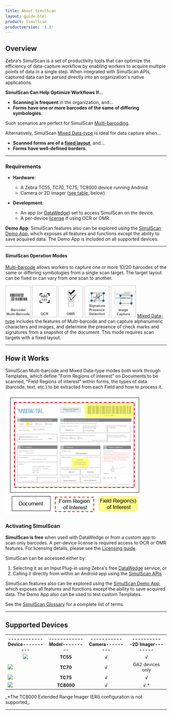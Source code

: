 ```yaml
---
title: About SimulScan
layout: guide.html
product: SimulScan
productversion: '1.1'
---
```


## Overview
Zebra's SimulScan is a set of productivity tools that can optimize the efficiency of data-capture workflow by enabling workers to acquire multiple points of data in a single step. When integrated with SimulScan APIs, captured data can be parsed directly into an organization's native applications. 

**SimulScan Can Help Optimize Workflows If...** 

* **Scanning is frequent** in the organization, and...
* **Forms have one or more barcodes of the same of differing symbologies**.

Such scenarios are perfect for SimulScan [Multi-barcoding](../setup/#unstructuredtemplates).  

Alternatively, SimulScan [Mixed Data-type](../setup/#structuredtemplates) is ideal for data capture when...

* **Scanned forms are of a [fixed layout](../templatebuilder/#glossary)**, and...
* **Forms have well-defined borders**.

-----

### Requirements
* **Hardware**:
  * A Zebra TC55, TC70, TC75, TC8000 device running Android.
  * Camera or 2D imager ([see table](#supporteddevices), below).


* **Development**:
  * An app (or [DataWedge](../../../../datawedge)) set to access SimulScan on the device.
  * A per-device [license](../license) if using OCR or OMR.


**Demo App**: SimulScan features also can be explored using the [SimulScan Demo App](../demo), which exposes all features and functions except the ability to save acquired data. The Demo App is included on all supported devices.  

-----

#### SimulScan Operation Modes  

<!-- <img style="height:100px" src="barcode-multibarcode.png"/> -->
[Multi-barcode](../setup/#unstructuredtemplates) allows workers to capture one or more 1D/2D barcodes of the same or differing symbologies from a single scan target. The target layout can be fixed or can vary from one scan to another. 
<br>

![img](mixed-data.png)
[Mixed Data-type](../setup/#structuredtemplates) includes the features of Multi-barcode and can capture alphanumeric characters and images, and determine the presence of check marks and signatures from a snapshot of the document. This mode requires scan targets with a fixed layout.
<br>

-----

## How it Works
SimulScan Multi-barcode and Mixed Data-type modes both work through Templates, which define "Form Regions of interest" on Documents to be scanned, "Field Regions of interest" within forms, the types of data (barcode, text, etc.) to be extracted from each Field and how to process it. 

![img](regions_of_interest.png)
<br>

### Activating SimulScan
**SimulScan is free** when used with DataWedge or from a custom app to scan only barcodes. A per-device license is required access to OCR or OMR features. For licensing details, please see the [Licensing guide](../license). 

SimulScan can be accessed either by: 

1. Selecting it as an Input Plug-in using Zebra's free [DataWedge](../../../../datawedge) service, or 
2. Calling it directly from within an Android app using the [SimulScan APIs](../../api)

SimulScan features also can be explored using the [SimulScan Demo App](../demo), which exposes all features and functions except the ability to save acquired data. The Demo App also can be used to test custom Templates.


See the [SimulScan Glossary](../templatebuilder/#glossary) for a complete list of terms. 

<!--
![img](regions_of_interest.png)

In addition, some Fields are designated as "Anchor Elements," which help SimulScan to identify a form and also set a reference for other Fields to compensate for changes in the orientation of the Document or the scanning device. 
-->

-----

## Supported Devices

<table cellspacing="0" cellpadding="0" class="table table-striped">
 <tbody><tr>
  <th width="25%" align="center" valign="middle" class="clsSyntaxHeadings">------------Device----------</th>
  <th width="25%" align="center" valign="middle" class="clsSyntaxHeadings">------------Model---------</th>
  <th width="25%" align="center" valign="middle" class="clsSyntaxHeadings">-----------Camera---------</th>
  <th width="25%" align="center" valign="middle" class="clsSyntaxHeadings">-----------2D Imager--------</th>
 </tr>
 <tr>
  <td width="25%" align="center" valign="middle" class="clsSyntaxCells clsOddRow"><img id="tc55Pic" src="tc55.png" height="10px"></td>
  <td width="25%" align="center" valign="middle" class="clsSyntaxCells clsOddRow"><b>TC55</b></td>
  <td width="25%" align="center" valign="middle" class="clsSyntaxCells clsOddRow">√</td>
  <td width="25%" align="center" valign="middle" class="clsSyntaxCells clsOddRow">√</td>
 </tr>
 <tr>
  <td width="25%" valign="middle" class="clsSyntaxCells clsOddRow"><img id="tc70Pic" src="tc70.png" height="25px"></td>
  <td width="25%" align="center" valign="middle" class="clsSyntaxCells clsOddRow"><b>TC70</b></td>
  <td width="25%" align="center" valign="middle" class="clsSyntaxCells clsOddRow">√</td>
  <td width="25%" align="center" valign="middle" class="clsSyntaxCells clsOddRow">GA2 devices only</td>
 </tr>
 <tr>
  <td width="25%" valign="middle" class="clsSyntaxCells clsOddRow"><img id="tc75Pic" src="tc75.png" height="75"></td>
  <td width="25%" align="center" valign="middle" class="clsSyntaxCells clsOddRow"><b>TC75</b></td>
  <td width="25%" align="center" valign="middle" class="clsSyntaxCells clsOddRow">√</td>
  <td width="25%" align="center" valign="middle" class="clsSyntaxCells clsOddRow">√</td>
 </tr>
 <tr>
  <td width="25%" valign="middle" class="clsSyntaxCells clsOddRow"><img id="tc8000Pic" src="tc8000.png" height="75"></td>
  <td width="25%" align="center" valign="middle" class="clsSyntaxCells clsOddRow"><b>TC8000</b></td>
  <td width="25%" align="center" valign="middle" class="clsSyntaxCells clsOddRow">√</td>
  <td width="25%" align="center" valign="middle" class="clsSyntaxCells clsOddRow">√ *</td>
 </tr>
 <tr>
</tbody></table>
_&#42;The TC8000 Extended Range Imager (ERI) configuration is not supported_. 

<!--
### SimulScan Benefits

* **Decodes multiple barcodes** with a single scan, even those of differing symbologies
* **Automates text and numerical data entry** using optical character recognition (OCR)
* **Supports English, French, German, Spanish and Portuguese**
* **Reduces workflow exceptions** by using optical mark recognition (OMR) to detect the presence of checkmarks and signatures
* **Improves overall worker efficiency** and accuracy of input

**Simultaneously capture**: 

* **Barcodes** (single or multiple symbologies)
* **Text** (name and address, product names, etc.)
* **Numbers** (phone, invoice, tracking and stock numbers, etc.)
* **Images** (logos, ID photos, etc.)
* **Signatures** (captured as an image)
* **Checkboxes** (captured as yes/no)

#### SimulScan can be used through: 

* **[DataWedge](../../../../datawedge)**, which is covered in [SimulScan Setup](../setup) guide
* **A custom Android app**, which is covered in the [SimulScan API guide](../../api)
* **The [SimulScan Demo App](../demo)**, which exposes all features except the ability to save acquired data

#### Quick Start

SimulScan is activated simply by selecting it as an [Input Plug-in](../setup/#activatesimulscan) from within DataWedge, an app that comes with every Zebra device. Those already familiar with the Template-based operation of SimulScan can **get started immediately by skipping to the [SimulScan Setup guide](../setup/#accessthroughdatawedge)**. Otherwise, please read this page and the [Template intro](../setup/#intrototemplates) on the Setup guide before proceeding.  

-->

-----

<!--
Forms can include barcodes, multiple lines of text, phone numbers, images, signatures, even checkboxes, and SimulScan can capture them all simultaneously. Once acquired, data can be instantly used to populate business forms, be further processed according to simple or complex rules, or simply stored for later retrieval. Incorporating SimulScan into the workflow can increase process automation and worker proficiency, improve data accuracy and reduce process-cycle times.
-->

<!-- 
**Using a [Multi-barcode Template](../setup/#multibarcodemode)**, SimulScan can capture an unlimited number of barcodes from a single form. These barcodes can be of the same or differing symbologies and found on structured forms or those that might change from one scan to another. 

**With a [Mixed Data-type Template](../setup/#mixeddatamode)**, the tool can capture multiple data types (barcodes, alphanumeric characters and a signature, for example) from a single form, but its layout must always be the same (see Structured and Unstructured Targets in the [Template Builder Glossary](../templatebuilder/#glossary)). 
-->


<!--
<div class="content-large"><div class="jive-widget-formatted-body">
-->

<!-- commented our from orig. [DocumentBodyStart:46152d05-7ceb-43ba-ab72-2acee060ee0c] -->

<!-- 
<div class="jive-rendered-content"><table border="1" class="jiveBorder" jive-data-cell="{&quot;color&quot;:&quot;#3D3D3D&quot;,&quot;textAlign&quot;:&quot;center&quot;,&quot;padding&quot;:&quot;6&quot;,&quot;backgroundColor&quot;:&quot;transparent&quot;,&quot;fontFamily&quot;:&quot;Helvetica Neue,Helvetica,Arial,Lucida Grande,sans-serif&quot;,&quot;verticalAlign&quot;:&quot;baseline&quot;}" jive-data-header="
{&quot;color&quot;:&quot;#505050&quot;,&quot;backgroundColor&quot;:&quot;#FFFFFF&quot;,&quot;textAlign&quot;:&quot;center&quot;,&quot;padding&quot;:&quot;6&quot;,&quot;fontFamily&quot;:&quot;Helvetica Neue,Helvetica,Arial,Lucida Grande,sans-serif&quot;,&quot;verticalAlign&quot;:&quot;baseline&quot;}" style="border: 1px solid #c6c6c6; width: 100%;">

<thead>
<tr>
<th style="border:1px solid black;border: 1px solid #c6c6c6;width: 40%;vertical-align: middle;text-align: center;font-family: 'Helvetica Neue', Helvetica, Arial, 'Lucida Grande', sans-serif;padding: 6px;color: #505050;background-color: #ffffff;" valign="middle">
<h3><strong><br/></strong>
</h3>
<span style="color: #343434; font-family: proximanova, Arial, sans-serif;">Feature Support</span>
</th>

<th style="border:1px solid black;border: 1px solid #c6c6c6;width: 5%;vertical-align: middle;text-align: center;font-family: 'Helvetica Neue', Helvetica, Arial, 'Lucida Grande', sans-serif;padding: 6px;color: #505050;background-color: #ffffff;" valign="middle">
<h3><strong>
<span style="text-decoration: underline;"><a class="jive-link-external-small" href="https://www.zebra.com/us/en/products/mobile-computers/handheld/TC55.html" rel="nofollow">TC55</a></span><br/></strong></h3></th><th style="border:1px solid black;border: 1px solid #c6c6c6;width: 15%;vertical-align: middle;text-align: center;font-family: 'Helvetica Neue', Helvetica, Arial, 'Lucida Grande', sans-serif;padding: 6px;color: #505050;background-color: #ffffff;" valign="middle">
<h3>
<strong>
<span style="text-decoration: underline;"><a class="jive-link-external-small" href="https://www.zebra.com/us/en/products/mobile-computers/handheld/tc7x-touch-computer-series.html" rel="nofollow">TC70</a></span><a class="jive-link-external-small" href="https://www.zebra.com/content/dam/zebra_new_ia/en-us/solutions-verticals/product/Mobile_Computers/Hand-Held%20Computers/Symbol%20TC70%20Touch%20Computer/spec%20sheet/tc70-product-spec-sheet-en-us.pdf" rel="nofollow"><br/>
</a>
</strong>
</h3>
</th>

<th style="border:1px solid black;border: 1px solid #c6c6c6;width: 15%;vertical-align: middle;text-align: center;font-family: 'Helvetica Neue', Helvetica, Arial, 'Lucida Grande', sans-serif;padding: 6px;color: #505050;background-color: #ffffff;" valign="middle"><h3><strong><span style="text-decoration: underline;"><a class="jive-link-external-small" href="https://www.zebra.com/us/en/products/mobile-computers/handheld/tc7x-touch-computer-series.html" rel="nofollow">TC75</a></span><br/></strong></h3></th><th style="border:1px solid black;border: 1px solid #c6c6c6;width: 15%;vertical-align: middle;text-align: center;font-family: 'Helvetica Neue', Helvetica, Arial, 'Lucida Grande', sans-serif;padding: 6px;color: #505050;background-color: #ffffff;" valign="middle"><h3><span style="text-decoration: underline;"><strong><a class="jive-link-external-small" href="https://www.zebra.com/us/en/products/mobile-computers/handheld/tc8000.html" rel="nofollow">TC8000</a></strong></span></h3><p><span style="text-decoration: underline;">SE4750</span>
</p>
</th>
</tr>
</thead>
<tbody><tr><td style="border:1px solid black;border: 1px solid #c6c6c6;"></td><td style="border:1px solid black;border: 1px solid #c6c6c6;vertical-align: middle;text-align: center;padding: 0px;"><a href="https://www.zebra.com/content/zebra1/us/en/products/mobile-computers/handheld/TC55/jcr:content/mainpar/productoverview_4e72/productimage/image.adapt.full.png"><img alt="image.adapt.full.png" class="image-6 jive-image" height="153" src="https://www.zebra.com/content/zebra1/us/en/products/mobile-computers/handheld/TC55/jcr:content/mainpar/productoverview_4e72/productimage/image.adapt.full.png" style="height: 154px; width: 154.87px;" width="156"/></a></td><td style="border:1px solid black;border: 1px solid #c6c6c6;vertical-align: middle;text-align: center;padding: 0px;"><a href="https://www.zebra.com/content/zebra1/us/en/products/mobile-computers/handheld/tc7x-touch-computer-series/jcr:content/mainpar/productoverview_928a/productimage/image.adapt.full.png"><img alt="image.adapt.full.png" class="image-4 jive-image" height="167" src="https://www.zebra.com/content/zebra1/us/en/products/mobile-computers/handheld/tc7x-touch-computer-series/jcr:content/mainpar/productoverview_928a/productimage/image.adapt.full.png" style="height: 167px; width: 167.918px;" width="168"/></a></td><td style="border:1px solid black;border: 1px solid #c6c6c6;padding: 0px;vertical-align: middle;text-align: center;"><a href="https://www.zebra.com/content/zebra1/us/en/products/mobile-computers/handheld/tc7x-touch-computer-series/jcr:content/mainpar/productoverview_928a/productimage/image.adapt.full.png"><img alt="image.adapt.full.png" class="image-4 jive-image" height="167" src="https://www.zebra.com/content/zebra1/us/en/products/mobile-computers/handheld/tc7x-touch-computer-series/jcr:content/mainpar/productoverview_928a/productimage/image.adapt.full.png" style="text-align: center;" width="168"/></a></td><td style="border:1px solid black;border: 1px solid #c6c6c6;vertical-align: middle;text-align: center;padding: 0px;"><a href="https://www.zebra.com/content/zebra1/us/en/products/mobile-computers/handheld/tc8000/jcr:content/mainpar/productoverview_dea/productimage/image.adapt.full.png"><img alt="image.adapt.full.png" class="image-5 jive-image" height="198" src="https://www.zebra.com/content/zebra1/us/en/products/mobile-computers/handheld/tc8000/jcr:content/mainpar/productoverview_dea/productimage/image.adapt.full.png" style="height: 198px; width: 198px;" width="198"/></a></td></tr><tr style="height: 47px;"><td style="border:1px solid black;border: 1px solid #c6c6c6;vertical-align: middle;font-family: 'Helvetica Neue', Helvetica, Arial, 'Lucida Grande', sans-serif;background-color: transparent;padding: 6px;text-align: right;color: #3d3d3d;"><span style="font-size: 12pt;">
<em>Camera</em>
</span>
</td>
<td style="border:1px solid black;border: 1px solid #c6c6c6;vertical-align: middle;text-align: center;padding: 0px;font-family: 'Helvetica Neue', Helvetica, Arial, 'Lucida Grande', sans-serif;background-color: transparent;color: #3d3d3d;"><p><em><a href="https://developer.zebra.com/servlet/JiveServlet/showImage/73-4090-98674/yes.png"><img alt="yes.png" class="image-1 jive-image" height="22" src="https://developer.zebra.com/servlet/JiveServlet/downloadImage/73-4090-98674/23-22/yes.png" style="text-align: center;" width="23"/></a></em></p></td><td style="border:1px solid black;border: 1px solid #c6c6c6;vertical-align: middle;text-align: center;padding: 0px;font-family: 'Helvetica Neue', Helvetica, Arial, 'Lucida Grande', sans-serif;background-color: transparent;color: #3d3d3d;">
<em>
<a href="https://developer.zebra.com/servlet/JiveServlet/showImage/73-4090-98674/yes.png"><img alt="yes.png" class="image-1 jive-image" height="22" src="https://developer.zebra.com/servlet/JiveServlet/downloadImage/73-4090-98674/23-22/yes.png" style="text-align: right;" width="23"/>
</a>
</em>
</td>
<td style="border:1px solid black;border: 1px solid #c6c6c6;padding: 0px;vertical-align: middle;text-align: center;font-family: 'Helvetica Neue', Helvetica, Arial, 'Lucida Grande', sans-serif;background-color: transparent;color: #3d3d3d;">
<em>
<a href="https://developer.zebra.com/servlet/JiveServlet/showImage/73-4090-98674/yes.png">
<img alt="yes.png" class="image-1 jive-image" height="22" src="https://developer.zebra.com/servlet/JiveServlet/downloadImage/73-4090-98674/23-22/yes.png" style="text-align: right;" width="23"/>
</a>
</em>
</td>
<td style="border:1px solid black;border: 1px solid #c6c6c6;vertical-align: middle;text-align: center;padding: 0px;font-family: 'Helvetica Neue', Helvetica, Arial, 'Lucida Grande', sans-serif;background-color: transparent;color: #3d3d3d;">
<em>
<a href="https://developer.zebra.com/servlet/JiveServlet/showImage/73-4090-98674/yes.png">
<img alt="yes.png" class="image-1 jive-image" height="22" src="https://developer.zebra.com/servlet/JiveServlet/downloadImage/73-4090-98674/23-22/yes.png" style="text-align: right;" width="23"/>
</a>
</em>
</td>
</tr>
<tr style="height: 47px;"><td style="border:1px solid black;border: 1px solid #c6c6c6;vertical-align: middle;font-family: 'Helvetica Neue', Helvetica, Arial, 'Lucida Grande', sans-serif;background-color: transparent;padding: 6px;text-align: right;color: #3d3d3d;"><p><span style="font-size: 12pt;"><em>2D Imager</em>
</span>
</p>
</td>
<td style="border:1px solid black;border: 1px solid #c6c6c6;vertical-align: middle;text-align: center;padding: 0px;font-family: 'Helvetica Neue', Helvetica, Arial, 'Lucida Grande', sans-serif;background-color: transparent;color: #3d3d3d;">
<p>
<a href="https://developer.zebra.com/servlet/JiveServlet/showImage/73-4090-98674/yes.png">
<img alt="yes.png" class="image-1 jive-image" height="22" src="https://developer.zebra.com/servlet/JiveServlet/downloadImage/73-4090-98674/23-22/yes.png" style="" width="23"/>
</a>
</p>
</td>
<td style="border:1px solid black;border: 1px solid #c6c6c6;vertical-align: middle;text-align: center;padding: 0px;font-family: 'Helvetica Neue', Helvetica, Arial, 'Lucida Grande', sans-serif;background-color: transparent;color: #3d3d3d;">
<p>
<span style="font-size: 8pt;">&#160; </span><a href="https://developer.zebra.com/servlet/JiveServlet/showImage/73-4090-98675/no.png"><img alt="no.png" class="image-2 jive-image" height="23" src="https://developer.zebra.com/servlet/JiveServlet/downloadImage/73-4090-98675/24-23/no.png" style="width:24px; height: 23.4848px;" width="24"/>
</a>
</p>
</td>
<td style="border:1px solid black;border: 1px solid #c6c6c6;padding: 0px;vertical-align: middle;text-align: center;font-family: 'Helvetica Neue', Helvetica, Arial, 'Lucida Grande', sans-serif;background-color: transparent;color: #3d3d3d;"><p><a href="https://developer.zebra.com/servlet/JiveServlet/showImage/73-4090-98674/yes.png"><img alt="yes.png" class="image-1 jive-image" height="22" src="https://developer.zebra.com/servlet/JiveServlet/downloadImage/73-4090-98674/23-22/yes.png" style="text-align: right;" width="23"/></a></p></td><td style="border:1px solid black;border: 1px solid #c6c6c6;vertical-align: middle;text-align: center;padding: 0px;font-family: 'Helvetica Neue', Helvetica, Arial, 'Lucida Grande', sans-serif;background-color: transparent;color: #3d3d3d;">
<p>
<a href="https://developer.zebra.com/servlet/JiveServlet/showImage/73-4090-98674/yes.png"><img alt="yes.png" class="image-1 jive-image" height="22" src="https://developer.zebra.com/servlet/JiveServlet/downloadImage/73-4090-98674/23-22/yes.png" style="text-align: right;" width="23"/></a></p></td></tr></tbody></table></div>

-->
<!-- commented out of orig [DocumentBodyEnd:46152d05-7ceb-43ba-ab72-2acee060ee0c] -->
<!-- 
</div>
</div>
</div>
</div>
-->


